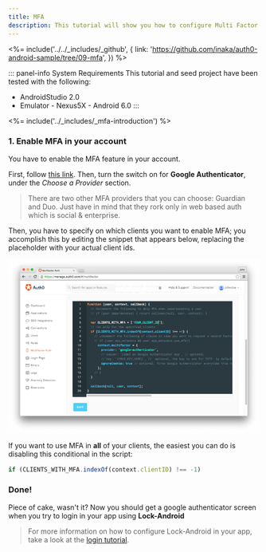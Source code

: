 ```yaml
---
title: MFA
description: This tutorial will show you how to configure Multi Factor Authentication (MFA) via Google Authenticator in your app.
---
```


<%= include('../../_includes/_github', {
  link: 'https://github.com/inaka/auth0-android-sample/tree/09-mfa',
}) %>

::: panel-info System Requirements
This tutorial and seed project have been tested with the following:

* AndroidStudio 2.0
* Emulator - Nexus5X - Android 6.0 
  :::
  
<%= include('../_includes/_mfa-introduction') %>

### 1. Enable MFA in your account

You have to enable the MFA feature in your account. 

First, follow [this link](${uiURL}/#/multifactor). Then, turn the switch on for **Google Authenticator**, under the *Choose a Provider* section.

> There are two other MFA providers that you can choose: Guardian and Duo. Just have in mind that they rork only in web based auth which is social & enterprise.

Then, you have to specify on which clients you want to enable MFA; you accomplish this by editing the snippet that appears below, replacing the placeholder with your actual client ids.

![MFA Rule Screenshot](/media/articles/mfa/mfa-native/mfa-native-02.png)

If you want to use MFA in **all** of your clients, the easiest you can do is disabling this conditional in the script:

```javascript
if (CLIENTS_WITH_MFA.indexOf(context.clientID) !== -1)
```

### Done!

Piece of cake, wasn't it? Now you should get a google authenticator screen when you try to login in your app using **Lock-Android**


> For more information on how to configure Lock-Android in your app, take a look at the [login tutorial](01-login.md).